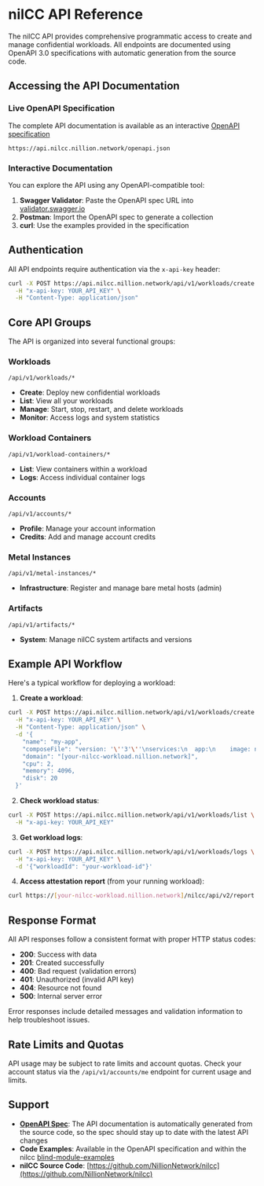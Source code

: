 # nilCC API Reference

The nilCC API provides comprehensive programmatic access to create and manage confidential workloads. All endpoints are documented using OpenAPI 3.0 specifications with automatic generation from the source code.

## Accessing the API Documentation

### Live OpenAPI Specification

The complete API documentation is available as an interactive [OpenAPI specification](https://api.nilcc.nillion.network/openapi.json)

```
https://api.nilcc.nillion.network/openapi.json
```

### Interactive Documentation

You can explore the API using any OpenAPI-compatible tool:

1. **Swagger Validator**: Paste the OpenAPI spec URL into [validator.swagger.io](https://validator.swagger.io)
2. **Postman**: Import the OpenAPI spec to generate a collection
3. **curl**: Use the examples provided in the specification

## Authentication

All API endpoints require authentication via the `x-api-key` header:

```bash
curl -X POST https://api.nilcc.nillion.network/api/v1/workloads/create \
  -H "x-api-key: YOUR_API_KEY" \
  -H "Content-Type: application/json"
```

## Core API Groups

The API is organized into several functional groups:

### Workloads

```
/api/v1/workloads/*
```

- **Create**: Deploy new confidential workloads
- **List**: View all your workloads
- **Manage**: Start, stop, restart, and delete workloads
- **Monitor**: Access logs and system statistics

### Workload Containers

```
/api/v1/workload-containers/*
```

- **List**: View containers within a workload
- **Logs**: Access individual container logs

### Accounts

```
/api/v1/accounts/*
```

- **Profile**: Manage your account information
- **Credits**: Add and manage account credits

### Metal Instances

```
/api/v1/metal-instances/*
```

- **Infrastructure**: Register and manage bare metal hosts (admin)

### Artifacts

```
/api/v1/artifacts/*
```

- **System**: Manage nilCC system artifacts and versions

## Example API Workflow

Here's a typical workflow for deploying a workload:

1. **Create a workload**:

```bash
curl -X POST https://api.nilcc.nillion.network/api/v1/workloads/create \
  -H "x-api-key: YOUR_API_KEY" \
  -H "Content-Type: application/json" \
  -d '{
    "name": "my-app",
    "composeFile": "version: '\''3'\''\nservices:\n  app:\n    image: nginx:latest\n    ports:\n      - \"80:80\"",
    "domain": "[your-nilcc-workload.nillion.network]",
    "cpu": 2,
    "memory": 4096,
    "disk": 20
  }'
```

2. **Check workload status**:

```bash
curl -X POST https://api.nilcc.nillion.network/api/v1/workloads/list \
  -H "x-api-key: YOUR_API_KEY"
```

3. **Get workload logs**:

```bash
curl -X POST https://api.nilcc.nillion.network/api/v1/workloads/logs \
  -H "x-api-key: YOUR_API_KEY" \
  -d '{"workloadId": "your-workload-id"}'
```

4. **Access attestation report** (from your running workload):

```bash
curl https://[your-nilcc-workload.nillion.network]/nilcc/api/v2/report
```

## Response Format

All API responses follow a consistent format with proper HTTP status codes:

- **200**: Success with data
- **201**: Created successfully
- **400**: Bad request (validation errors)
- **401**: Unauthorized (invalid API key)
- **404**: Resource not found
- **500**: Internal server error

Error responses include detailed messages and validation information to help troubleshoot issues.

## Rate Limits and Quotas

API usage may be subject to rate limits and account quotas. Check your account status via the `/api/v1/accounts/me` endpoint for current usage and limits.

## Support

- **[OpenAPI Spec](https://api.nilcc.nillion.network/openapi.json)**: The API documentation is automatically generated from the source code, so the spec should stay up to date with the latest API changes
- **Code Examples**: Available in the OpenAPI specification and within the nilcc [blind-module-examples](https://github.com/NillionNetwork/blind-module-examples)
- **nilCC Source Code**: [https://github.com/NillionNetwork/nilcc](https://github.com/NillionNetwork/nilcc)

